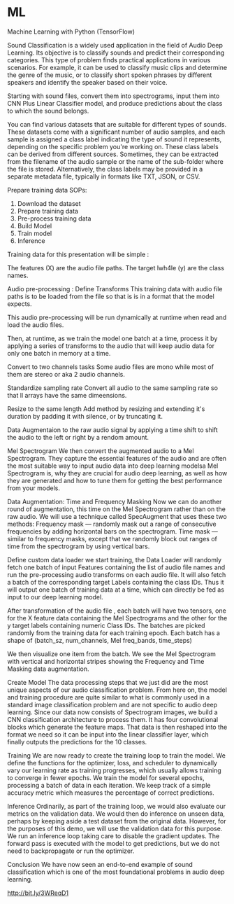 # ML
Machine Learning with Python (TensorFlow)


Sound Classification is a widely used application in the field of Audio Deep Learning.
Its objective is to classify sounds and predict their corresponding categories.
This type of problem finds practical applications in various scenarios.
For example, it can be used to classify music clips and determine the genre of the music, or to classify short spoken phrases by different speakers and identify the speaker based on their voice.

Starting with sound files, convert them into spectrograms, input them into CNN Plus Linear Classifier model, and produce predictions about the class to which the sound belongs.

You can find various datasets that are suitable for different types of sounds.
These datasets come with a significant number of audio samples, and each sample is assigned a class label indicating the type of sound it represents, depending on the specific problem you're working on.
These class labels can be derived from different sources.
Sometimes, they can be extracted from the filename of the audio sample or the name of the sub-folder where the file is stored.
Alternatively, the class labels may be provided in a separate metadata file, typically in formats like TXT, JSON, or CSV.

Prepare training data SOPs:
1. Download the dataset
2. Prepare training data
3. Pre-process training data
4. Build Model
5. Train model
6. Inference

Training data for this presentation will be simple :

The features (X) are the audio file paths.
The target lwh4le (y) are the class names.

Audio pre-processing : Define Transforms
This training data with audio file paths is to be loaded from the file so that is is in a format that the model expects.

This audio pre-processing will be run dynamically at runtime when read and load the audio files.

Then, at runtime, as we train the model one batch at a time, process it by applying a series of transforms to the audio that will keep audio data for only one batch in memory at a time.

Convert to two channels tasks
Some audio files are mono while most of them are stereo or aka 2 audio channels.

Standardize sampling rate 
Convert all audio to the same sampling rate so that ll arrays have the same dimeensions.

Resize to the same length
Add method by resizing and extending it's duration by padding it with silence, or by truncating it.

Data Augmentaion to the raw audio signal by applying a time shift to shift the audio to the left or right by a rendom amount.

Mel Spectrogram
We then convert the augmented audio to a Mel Spectrogram.
They capture the essential features of the audio and are often the most suitable way to input audio data into deep learning modelsa Mel Spectrogram is,
why they are crucial for audio deep learning, as well as how they are generated and how to tune them for getting the best performance from your models.

Data Augmentation: Time and Frequency Masking
Now we can do another round of augmentation, 
this time on the Mel Spectrogram rather than on the raw audio.
We will use a technique called SpecAugment that uses these two methods:
Frequency mask — randomly mask out a range of consecutive frequencies by adding horizontal bars on the spectrogram.
Time mask — similar to frequency masks, except that we randomly block out ranges of time from the spectrogram by using vertical bars.

Define custom data loader
we start training, the Data Loader will randomly fetch one batch of input Features containing the list of audio file names and run the pre-processing audio transforms on each audio file.
It will also fetch a batch of the corresponding target Labels containing the class IDs.
Thus it will output one batch of training data at a time, which can directly be fed as input to our deep learning model.

After transformation of the audio file , each batch will have two tensors,
one for the X feature data containing the Mel Spectrograms and the other for the y target labels containing numeric Class IDs.
The batches are picked randomly from the training data for each training epoch.
Each batch has a shape of (batch_sz, num_channels, Mel freq_bands, time_steps)

We then visualize one item from the batch.
We see the Mel Spectrogram with vertical and horizontal stripes showing the Frequency and Time Masking data augmentation.

Create Model
The data processing steps that we just did are the most unique aspects of our audio classification problem.
From here on, the model and training procedure are quite similar to what is commonly used in a standard image classification problem and are not specific to audio deep learning.
Since our data now consists of Spectrogram images,
we build a CNN classification architecture to process them.
It has four convolutional blocks which generate the feature maps.
That data is then reshaped into the format we need so it can be input into the linear classifier layer, which finally outputs the predictions for the 10 classes.

Training
We are now ready to create the training loop to train the model.
We define the functions for the optimizer, loss, and scheduler to dynamically vary our learning rate as training progresses,
which usually allows training to converge in fewer epochs.
We train the model for several epochs, processing a batch of data in each iteration.
We keep track of a simple accuracy metric which measures the percentage of correct predictions.

Inference
Ordinarily, as part of the training loop, we would also evaluate our metrics on the validation data.
We would then do inference on unseen data, perhaps by keeping aside a test dataset from the original data. However,
for the purposes of this demo, we will use the validation data for this purpose.
We run an inference loop taking care to disable the gradient updates. 
The forward pass is executed with the model to get predictions, but we do not need to backpropagate or run the optimizer.

Conclusion
We have now seen an end-to-end example of sound classification
which is one of the most foundational problems in audio deep learning.

http://bit.ly/3WReqD1

